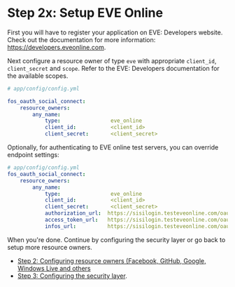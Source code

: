 Step 2x: Setup EVE Online
=====================
First you will have to register your application on EVE: Developers website. Check out the
documentation for more information: https://developers.eveonline.com.

Next configure a resource owner of type `eve` with appropriate
`client_id`, `client_secret` and `scope`. Refer to the EVE: Developers documentation
for the available scopes.

```yaml
# app/config/config.yml

fos_oauth_social_connect:
    resource_owners:
        any_name:
            type:                eve_online
            client_id:           <client_id>
            client_secret:       <client_secret>
```

Optionally, for authenticating to EVE online test servers, you can override endpoint settings:

```yaml
# app/config/config.yml
fos_oauth_social_connect:
    resource_owners:
        any_name:
            type:                eve_online
            client_id:           <client_id>
            client_secret:       <client_secret>
            authorization_url:  https://sisilogin.testeveonline.com/oauth/authorize
            access_token_url:   https://sisilogin.testeveonline.com/oauth/token
            infos_url:          https://sisilogin.testeveonline.com/oauth/verify
```

When you're done. Continue by configuring the security layer or go back to
setup more resource owners.

- [Step 2: Configuring resource owners (Facebook, GitHub, Google, Windows Live and others](../2-configuring_resource_owners.md)
- [Step 3: Configuring the security layer](../3-configuring_the_security_layer.md).
